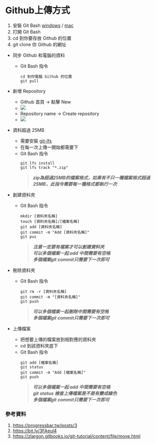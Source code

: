 # Github上傳方式
1. 安裝 Git Bash     [windows](https://gitforwindows.org/)  /  [mac](https://git-scm.com/download/mac)
2. 打開 Git Bash 
3. cd 到你要存放 Github 的位置
4. git clone 你 Github 的網址

* 同步 Github 和電腦的資料   
	*  Git Bash 指令 
		```linux
		cd 到你電腦 Github 的位置      
		git pull
		```
* 新增 Repository  
	* Github 首頁 -> 點擊 New
	* ![](https://upload.cc/i1/2022/12/09/euSPsq.png)
	* Repository name -> Create repository
	* ![](https://upload.cc/i1/2022/12/09/15yAc8.png)  
* 資料超過 25MB 
	* 需要安裝 [git-lfs](https://git-lfs.github.com/)  
	* 在每一次上傳一開始都需要下 
	* Git Bash 指令  
	 	```linux 
		git lfs install
		git lfs track "*.zip"
	 	```  
 		>**_zip為超過25MB的檔案格式，如果有不只一種檔案格式超過25MB，此指令需要每一種格式都執行一次_** 


* 創建資料夾  
	* Git Bash 指令  
		```linux
		mkdir [資料夾名稱]  
		touch [資料夾名稱]/[檔案名稱]     
		git add [資料夾名稱]  
		git commit -m "Add [資料夾名稱]"      
		git pus
		```  
		>**_注意一定要有檔案才可以創建資料夾_**  
		>**_可以多個檔案一起 add 中間需要有空格_**   
		>**_多個檔案git commit只需要下一次即可_**

* 刪除資料夾  
	* Git Bash 指令  
		```linux
		git rm -r [資料夾名稱]  
		git commit -m "[資料夾名稱]"   
		git push
		```
		>**_可以多個檔案一起刪除中間需要有空格_**  
		>**_多個檔案git commit只需要下一次即可_**

* 上傳檔案  
	* 把想要上傳的檔案放到相對應的資料夾  
	* cd 到該資料夾底下
	* Git Bash 指令  
		```linux
		git add [檔案名稱]    
		git status    
		git commit -m "Add [檔案名稱]"  
		git push
		```
		>**_可以多個檔案一起 add 中間需要有空格_**  
		>**_git status 檢查上傳檔案是不是有變成綠色_**  
		>**_多個檔案git commit只需要下一次即可_** 
 

### 參考資料
1. https://progressbar.tw/posts/3
2. https://bit.ly/3FAeul4
3. https://zlargon.gitbooks.io/git-tutorial/content/file/move.html  
